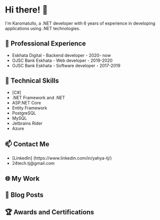 <h1>Hi there! 👋</h1>
<p>I'm Karomatullo, a .NET developer with 6 years of experience in developing applications using .NET
    technologies.</p>
<h2>💼 Professional Experience</h2>
<ul>
    <li>Eskhata Digital - Backend developer - 2020- now</li>
    <li>OJSC Bank Eskhata - Web developer - 2019-2020</li>
    <li>OJSC Bank Eskhata - Software developer - 2017-2019</li>
</ul>
<h2>🔭 Technical Skills</h2>
<ul>
    <li>[C#]</li>
    <li>.NET Framework and .NET</li>
    <li>ASP.NET Core</li>
    <li>Entity Framework</li>
    <li>PostgreSQL</li>
    <li>MySQL</li>
    <li>Jetbrains Rider</li>
    <li>Azure</li>
</ul>
<h2>📫 Contact Me</h2>
<ul>
    <li>[LinkedIn] (https://www.linkedin.com/in/yahya-tj/)</li>
    <li>24tech.tj@gmail.com</li>
</ul>
<h2>🌐 My Work</h2>
<ul>
   <!-- <li>[Link to GitHub repository 1]</li>
    <li>[Link to GitHub repository 2]</li>
    <li>[Link to GitHub repository 3]</li>-->
</ul>
<h2>📝 Blog Posts</h2>
<ul>
    <!--<li>[Title of blog post 1](link to blog post 1)</li>
    <li>[Title of blog post 2](link to blog post 2)</li>
    <li>[Title of blog post 3](link to blog post 3)</li>-->
</ul>
<h2>🏆 Awards and Certifications</h2>
<ul>
   <!-- <li>[Certification 1]</li>
    <li>[Certification 2]</li>
    <li>[Award 1]</li>-->
</ul>
